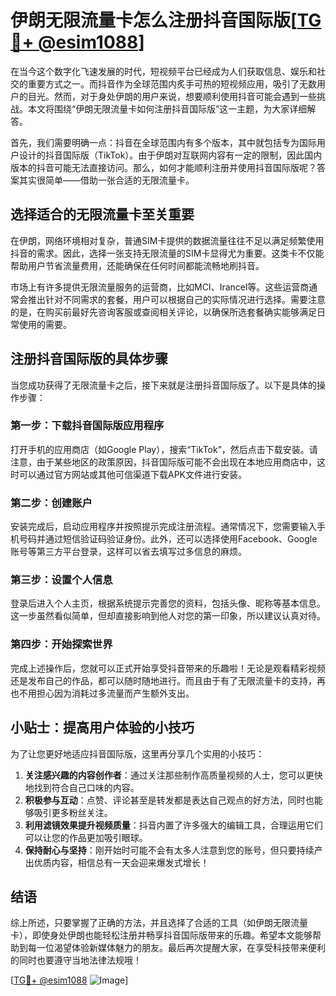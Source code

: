 # 伊朗无限流量卡怎么注册抖音国际版[[TG💪+ @esim1088](https://t.me/s/esim1088)]

在当今这个数字化飞速发展的时代，短视频平台已经成为人们获取信息、娱乐和社交的重要方式之一。而抖音作为全球范围内炙手可热的短视频应用，吸引了无数用户的目光。然而，对于身处伊朗的用户来说，想要顺利使用抖音可能会遇到一些挑战。本文将围绕“伊朗无限流量卡如何注册抖音国际版”这一主题，为大家详细解答。

首先，我们需要明确一点：抖音在全球范围内有多个版本，其中就包括专为国际用户设计的抖音国际版（TikTok）。由于伊朗对互联网内容有一定的限制，因此国内版本的抖音可能无法直接访问。那么，如何才能顺利注册并使用抖音国际版呢？答案其实很简单——借助一张合适的无限流量卡。

## 选择适合的无限流量卡至关重要

在伊朗，网络环境相对复杂，普通SIM卡提供的数据流量往往不足以满足频繁使用抖音的需求。因此，选择一张支持无限流量的SIM卡显得尤为重要。这类卡不仅能帮助用户节省流量费用，还能确保在任何时间都能流畅地刷抖音。

市场上有许多提供无限流量服务的运营商，比如MCI、Irancel等。这些运营商通常会推出针对不同需求的套餐，用户可以根据自己的实际情况进行选择。需要注意的是，在购买前最好先咨询客服或查阅相关评论，以确保所选套餐确实能够满足日常使用的需要。

## 注册抖音国际版的具体步骤

当您成功获得了无限流量卡之后，接下来就是注册抖音国际版了。以下是具体的操作步骤：

### 第一步：下载抖音国际版应用程序

打开手机的应用商店（如Google Play），搜索“TikTok”，然后点击下载安装。请注意，由于某些地区的政策原因，抖音国际版可能不会出现在本地应用商店中，这时可以通过官方网站或其他可信渠道下载APK文件进行安装。

### 第二步：创建账户

安装完成后，启动应用程序并按照提示完成注册流程。通常情况下，您需要输入手机号码并通过短信验证码验证身份。此外，还可以选择使用Facebook、Google账号等第三方平台登录，这样可以省去填写过多信息的麻烦。

### 第三步：设置个人信息

登录后进入个人主页，根据系统提示完善您的资料，包括头像、昵称等基本信息。这一步虽然看似简单，但却直接影响到他人对您的第一印象，所以建议认真对待。

### 第四步：开始探索世界

完成上述操作后，您就可以正式开始享受抖音带来的乐趣啦！无论是观看精彩视频还是发布自己的作品，都可以随时随地进行。而且由于有了无限流量卡的支持，再也不用担心因为消耗过多流量而产生额外支出。

## 小贴士：提高用户体验的小技巧

为了让您更好地适应抖音国际版，这里再分享几个实用的小技巧：

1. **关注感兴趣的内容创作者**：通过关注那些制作高质量视频的人士，您可以更快地找到符合自己口味的内容。
2. **积极参与互动**：点赞、评论甚至是转发都是表达自己观点的好方法，同时也能够吸引更多粉丝关注。
3. **利用滤镜效果提升视频质量**：抖音内置了许多强大的编辑工具，合理运用它们可以让您的作品更加吸引眼球。
4. **保持耐心与坚持**：刚开始时可能不会有太多人注意到您的账号，但只要持续产出优质内容，相信总有一天会迎来爆发式增长！

## 结语

综上所述，只要掌握了正确的方法，并且选择了合适的工具（如伊朗无限流量卡），即使身处伊朗也能轻松注册并畅享抖音国际版带来的乐趣。希望本文能够帮助到每一位渴望体验新媒体魅力的朋友。最后再次提醒大家，在享受科技带来便利的同时也要遵守当地法律法规哦！

[[TG💪+ @esim1088](https://t.me/s/esim1088) ![Image](https://i.postimg.cc/4NQfJmqS/Snipaste-2025-05-13-00-14-12.png)]